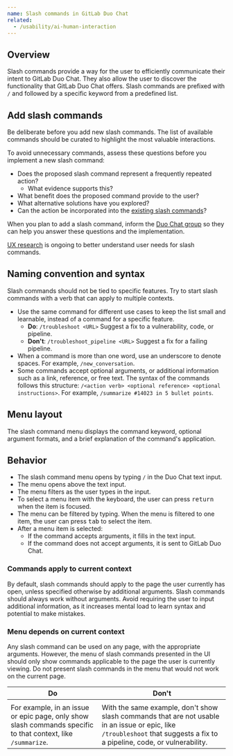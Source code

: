 ```yaml
---
name: Slash commands in GitLab Duo Chat
related:
  - /usability/ai-human-interaction
---
```


## Overview

Slash commands provide a way for the user to efficiently communicate their intent to GitLab Duo Chat. They also allow the user to discover the functionality that GitLab Duo Chat offers. Slash commands are prefixed with `/` and followed by a specific keyword from a predefined list.

## Add slash commands

Be deliberate before you add new slash commands. The list of available commands should be curated to highlight the most valuable interactions.

To avoid unnecessary commands, assess these questions before you implement a new slash command:

- Does the proposed slash command represent a frequently repeated action?
  - What evidence supports this?
- What benefit does the proposed command provide to the user?
- What alternative solutions have you explored?
- Can the action be incorporated into the [existing slash commands](https://docs.google.com/spreadsheets/d/1qhNF16eMJBjkCwWOkUg2k-aSuPqH-khjgHrKFSwksJE/edit?usp=sharing)?

When you plan to add a slash command, inform the [Duo Chat group](https://handbook.gitlab.com/handbook/product/categories/#duo-chat-group) so they can help you answer these questions and the implementation.

[UX research](https://gitlab.com/gitlab-org/ux-research/-/issues/3098) is ongoing to better understand user needs for slash commands.

## Naming convention and syntax

Slash commands should not be tied to specific features. Try to start slash commands with a verb that can apply to multiple contexts.

- Use the same command for different use cases to keep the list small and learnable, instead of a command for a specific feature.
  - **Do**: `/troubleshoot <URL>` Suggest a fix to a vulnerability, code, or pipeline.
  - **Don't**: `/troubleshoot_pipeline <URL>` Suggest a fix for a failing pipeline.
- When a command is more than one word, use an underscore to denote spaces. For example, `/new_conversation`.
- Some commands accept optional arguments, or additional information such as a link, reference, or free text. The syntax of the commands follows this structure: `/<action verb> <optional reference> <optional instructions>`. For example, `/summarize #14023 in 5 bullet points`.

## Menu layout

<figure-img alt="Example of the slash command menu" label="Example of the slash command menu" src="/img/slash-command-arguments.svg"></figure-img>

The slash command menu displays the command keyword, optional argument formats, and a brief explanation of the command's application.

## Behavior

- The slash command menu opens by typing `/` in the Duo Chat text input.
- The menu opens above the text input.
- The menu filters as the user types in the input.
- To select a menu item with the keyboard, the user can press <kbd>return</kbd> when the item is focused.
- The menu can be filtered by typing. When the menu is filtered to one item, the user can press <kbd>tab</kbd> to select the item.
- After a menu item is selected:
  - If the command accepts arguments, it fills in the text input.
  - If the command does not accept arguments, it is sent to GitLab Duo Chat.

### Commands apply to current context

By default, slash commands should apply to the page the user currently has open, unless specified otherwise by additional arguments. Slash commands should always work without arguments. Avoid requiring the user to input additional information, as it increases mental load to learn syntax and potential to make mistakes.

### Menu depends on current context

Any slash command can be used on any page, with the appropriate arguments. However, the menu of slash commands presented in the UI should only show commands applicable to the page the user is currently viewing. Do not present slash commands in the menu that would not work on the current page.

| Do                                                                                                                              | Don't                                                                                                                                   |
| ------------------------------------------------------------------------------------------------------------------------------- | --------------------------------------------------------------------------------------------------------------------------------------- |
| <figure-img alt="Menu of slash commands for an issue or epic page, with just the summarize command." src="/img/slash-commands-conditional.svg"></figure-img> | <figure-img alt="Menu with various slash commands that don't belong to the same context. Includes commands to summarize an issue, troubleshoot a pipeline, improve code, or explain a vulnerability." src="/img/slash-commands-not-conditional.svg"></figure-img> |
| For example, in an issue or epic page, only show slash commands specific to that context, like `/summarize`. | With the same example, don't show slash commands that are not usable in an issue or epic, like `/troubleshoot` that suggests a fix to a pipeline, code, or vulnerability. |
